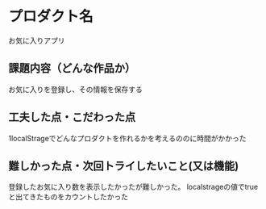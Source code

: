 # プロダクト名

お気に入りアプリ

## 課題内容（どんな作品か）

お気に入りを登録し、その情報を保存する

## 工夫した点・こだわった点

1localStrageでどんなプロダクトを作れるかを考えるののに時間がかかった

## 難しかった点・次回トライしたいこと(又は機能)

登録したお気に入り数を表示したかったが難しかった。
localstrageの値でtrueと出てきたものをカウントしたかった

